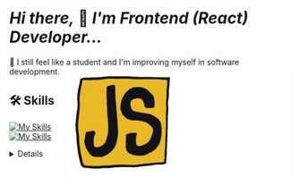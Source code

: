 # _Hi there,_ 👋 _I'm Frontend (React) Developer..._

🌱 I still feel like a student and I'm improving myself in software development.
<img src="animation_500_ziyac.gif" alt="react" width=200 height=200 align="right">
<img src="js.gif" alt="javascirpt" width=200 height=200 align="right">

## 🛠 Skills

<!-- Yetenekler -->

[![My Skills](https://skillicons.dev/icons?i=js,html,css,react,bootstrap)](https://skillicons.dev)  
[![My Skills](https://skillicons.dev/icons?i=tailwind,github,mysql,vscode,visualstudio)](https://skillicons.dev)

<details>
<br/>
<p align="left"> <img src="https://komarev.com/ghpvc/?username=ziyacaylan&label=Views&color=blue&style=plastic" alt="ziyacaylan" /> </p>
<br/>
🌱 I’m currently learning some software languages and frameworks below
<br/>
[![My Skills](https://skillicons.dev/icons?i=react,redux,nextjs,nodejs,cs,dotnet,java,redis,mongodb)](https://skillicons.dev)

💬 Ask me about anything

## Connect with me:

<!-- İletişim  -->
<a href="[mailto:ziyacaylan@gmail.com](https://www.linkedin.com/in/ziya-caylan/)" target="_blank">
<img src="https://img.shields.io/badge/LinkedIn-0077B5?style=for-the-badge&logo=linkedin&logoColor=white" alt="https://www.linkedin.com/in/ziya-caylan/" style="width:70px;height:20px;">
</a> 
<a href="mailto:ziyacaylan@gmail.com" target="_blank">
<img src="https://img.shields.io/badge/Gmail-D14836?style=for-the-badge&logo=gmail&logoColor=white" alt="mailto:ziyacaylan@gmail.com" style="width:65px;height:20px;">
</a>  
<a href="https://www.youtube.com/channel/UC3ImwUNX-9aybLr4-XciMWg" target="_blank">
<img src="https://img.shields.io/badge/%20-YouTube-FF0000?style=for-the-badge&logo=youtube&logoColor=white" alt="https://www.youtube.com/channel/UC3ImwUNX-9aybLr4-XciMWg" style="width:65px;height:20px;">
</a> 
<a href="https://codepen.io/ziya-c/pens/" target="_blank">
<img src="https://img.shields.io/badge/Codepen-000000?style=for-the-badge&logo=codepen&logoColor=white" alt="https://codepen.io/ziya-c/pens/" style="width:70px;height:20px;">
</a> 
<br/>

<br/>
<hr/> 
<img src="https://github-readme-stats.vercel.app/api?username=ziyacaylan&show_icons=true&theme=dark" />

<a href="http://www.github.com/ziyacaylan"><img src="https://github-readme-streak-stats.herokuapp.com/?user=ziyacaylan&stroke=ffffff&background=0f172a&ring=6366f1&fire=6366f1&currStreakNum=ffffff&currStreakLabel=6366f1&sideNums=ffffff&sideLabels=ffffff&dates=ffffff&hide_border=true"  /></a>

<a href="https://github.com/ziyacaylan"><img src="https://github-readme-stats.vercel.app/api/top-langs/?username=ziyacaylan&langs_count=10&title_color=6366f1&text_color=ffffff&icon_color=3382ed&bg_color=0f172a&hide_border=true&locale=en&custom_title=Top%20%Languages&layout=compact" alt="Top Languages" /></a>

<!-- <a href="http://www.github.com/ziyacaylan"><img src="https://activity-graph.herokuapp.com/graph?username=ziyacaylan&bg_color=0f172a&color=ffffff&line=3382ed&point=ffffff&area_color=0f172a&area=true&hide_border=true&custom_title=GitHub%20Commits%20Graph" alt="GitHub Commits Graph"  align="justify"/></a> -->
</details>
